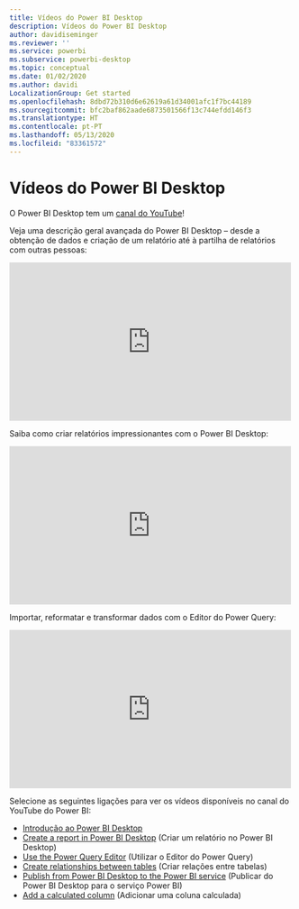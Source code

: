 ```yaml
---
title: Vídeos do Power BI Desktop
description: Vídeos do Power BI Desktop
author: davidiseminger
ms.reviewer: ''
ms.service: powerbi
ms.subservice: powerbi-desktop
ms.topic: conceptual
ms.date: 01/02/2020
ms.author: davidi
LocalizationGroup: Get started
ms.openlocfilehash: 8dbd72b310d6e62619a61d34001afc1f7bc44189
ms.sourcegitcommit: bfc2baf862aade6873501566f13c744efdd146f3
ms.translationtype: HT
ms.contentlocale: pt-PT
ms.lasthandoff: 05/13/2020
ms.locfileid: "83361572"
---
```

# <a name="power-bi-desktop-videos"></a>Vídeos do Power BI Desktop

O Power BI Desktop tem um [canal do YouTube](https://www.youtube.com/playlist?list=PL1N57mwBHtN2q1WbU5O29rrn_A0lkVv9p)!

Veja uma descrição geral avançada do Power BI Desktop – desde a obtenção de dados e criação de um relatório até à partilha de relatórios com outras pessoas: 

<iframe width="500" height="281" src="https://www.youtube.com/embed/Qgam9M8I0xA" frameborder="0" allowfullscreen></iframe>

Saiba como criar relatórios impressionantes com o Power BI Desktop:

<iframe width="500" height="281" src="https://www.youtube.com/embed/IMAsitQ2cAc" frameborder="0" allowfullscreen></iframe> 

Importar, reformatar e transformar dados com o Editor do Power Query:

<iframe width="500" height="281" src="https://www.youtube.com/embed/ByIUx-HmQbw" frameborder="0" allowfullscreen></iframe> 

Selecione as seguintes ligações para ver os vídeos disponíveis no canal do YouTube do Power BI:

- [Introdução ao Power BI Desktop](https://www.youtube.com/watch?v=Qgam9M8I0xA)
- [Create a report in Power BI Desktop](https://www.youtube.com/watch?v=IMAsitQ2cAc) (Criar um relatório no Power BI Desktop)
- [Use the Power Query Editor](https://www.youtube.com/watch?v=ByIUx-HmQbw) (Utilizar o Editor do Power Query)
- [Create relationships between tables](https://www.youtube.com/watch?v=fVW4MCr0APA) (Criar relações entre tabelas)
- [Publish from Power BI Desktop to the Power BI service](https://www.youtube.com/watch?v=ObwsFdC9e94) (Publicar do Power BI Desktop para o serviço Power BI)
- [Add a calculated column](https://www.youtube.com/watch?v=62mLfiNcqVM) (Adicionar uma coluna calculada)
